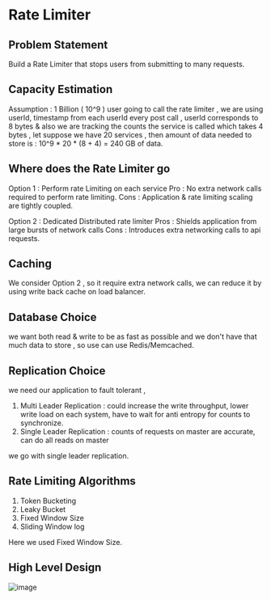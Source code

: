 # Rate Limiter

## Problem Statement 
Build a Rate Limiter that stops users from submitting to many requests. 

## Capacity Estimation 
Assumption : 1 Billion ( 10^9 ) user going to call the rate limiter , we are using userId, timestamp from each userId every post call , userId corresponds to 8 bytes & also we are tracking the counts the service is called which takes 4 bytes , let suppose we have 20 services , then amount of data needed to store is : 
10^9 * 20 * (8 + 4) = 240 GB of data.

## Where does the Rate Limiter go
Option 1 : Perform rate Limiting on each service 
Pro : No extra network calls required to perform rate limiting.
Cons : Application & rate limiting scaling are tightly coupled.

Option 2 : Dedicated Distributed rate limiter 
Pros : Shields application from large bursts of network calls
Cons : Introduces extra networking calls to api requests.

## Caching 
We consider Option 2 , so it require extra network calls, we can reduce it by using write back cache on load balancer.

## Database Choice 
we want both read & write to be as fast as possible and we don't have that much data to store , so use can use Redis/Memcached.

## Replication Choice 
we need our application to fault tolerant ,
1. Multi Leader Replication : could increase the write throughput, lower write load on each system, have to wait for anti entropy for counts to synchronize.  
2. Single Leader Replication : counts of requests on master are accurate, can do all reads on master

we go with single leader replication. 

## Rate Limiting Algorithms 
1. Token Bucketing
2. Leaky Bucket
3. Fixed Window Size
4. Sliding Window log

Here we used Fixed Window Size.

## High Level Design 
![image](https://github.com/omprakashpatel27/RateLimiter/assets/59342793/434c01c2-ac68-497e-8500-5283a424e364)


